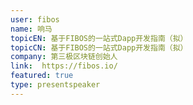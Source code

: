 ```yaml
---
user: fibos
name: 响马
topicEN: 基于FIBOS的一站式Dapp开发指南（拟）
topicCN: 基于FIBOS的一站式Dapp开发指南（拟）
company: 第三极区块链创始人
link:  https://fibos.io/
featured: true
type: presentspeaker
---
```

